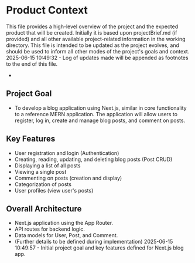 # Product Context

This file provides a high-level overview of the project and the expected product that will be created. Initially it is based upon projectBrief.md (if provided) and all other available project-related information in the working directory. This file is intended to be updated as the project evolves, and should be used to inform all other modes of the project's goals and context.
2025-06-15 10:49:32 - Log of updates made will be appended as footnotes to the end of this file.

*

## Project Goal

*   To develop a blog application using Next.js, similar in core functionality to a reference MERN application. The application will allow users to register, log in, create and manage blog posts, and comment on posts.

## Key Features

*   User registration and login (Authentication)
*   Creating, reading, updating, and deleting blog posts (Post CRUD)
*   Displaying a list of all posts
*   Viewing a single post
*   Commenting on posts (creation and display)
*   Categorization of posts
*   User profiles (view user's posts)


## Overall Architecture

*   Next.js application using the App Router.
*   API routes for backend logic.
*   Data models for User, Post, and Comment.
*   (Further details to be defined during implementation)
2025-06-15 10:49:57 - Initial project goal and key features defined for Next.js blog app.